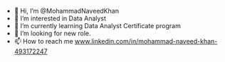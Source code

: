 - 👋 Hi, I’m @MohammadNaveedKhan
- 👀 I’m interested in Data Analyst 
- 🌱 I’m currently learning Data Analyst Certificate program 
- 💞️ I’m looking for new role.
- 📫 How to reach me www.linkedin.com/in/mohammad-naveed-khan-493172247


<!---
MohammadNaveedKhan/MohammadNaveedKhan is a ✨ special ✨ repository because its `README.md` (this file) appears on your GitHub profile.
You can click the Preview link to take a look at your changes.
--->

